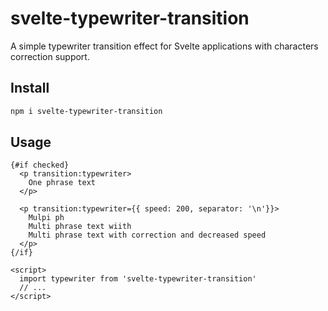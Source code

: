 # svelte-typewriter-transition
A simple typewriter transition effect for Svelte applications with characters correction support.

## Install

```bash
npm i svelte-typewriter-transition
```

## Usage

```svelte
{#if checked}
  <p transition:typewriter>
    One phrase text
  </p>

  <p transition:typewriter={{ speed: 200, separator: '\n'}}>
    Mulpi ph
    Multi phrase text wiith
    Multi phrase text with correction and decreased speed
  </p>
{/if}

<script>
  import typewriter from 'svelte-typewriter-transition'
  // ...
</script>
```
